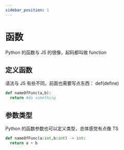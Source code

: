 ```yaml
---
sidebar_position: 1
---
```


# 函数

Python 的函数与 JS 的很像，起码都叫做 function

## 定义函数

语法与 JS 有些不同，前面也需要写点东西： def(define)

```python
def nameOfFunc(a,b):
  return #do something
```

## 参数类型

Python 的函数参数也可以定义类型，总体感觉有点像 TS

```python
def nameOfFunc(a:int,b:int) -> int:
  return a + b
```
